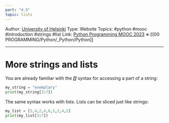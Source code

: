 ```yaml
---
part: "4.5"
topic: lists
---
```

Author: [University of Helsinki](https://programming-23.mooc.fi/)
Type: Website
Topics: #python #mooc  #introduction #strings #list
Link: [Python Programming MOOC 2023](https://programming-23.mooc.fi/)
∗:[[00 PROGRAMMING/Python/_Python/Python]] 

---
# More strings and lists

You are already familiar with the ___[]___ syntax for accessing a part of a string:

```python
my_string = "exemplary"
print(my_string[3:7])
```

The same syntax works with lists. 
Lists can be sliced just like strings:

```python
my_list = [3,4,2,4,6,1,2,4,2]
print(my_list[3:7])
```